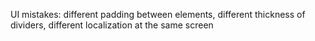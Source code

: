 UI mistakes: different padding between elements, different thickness of dividers, different localization at the same screen
